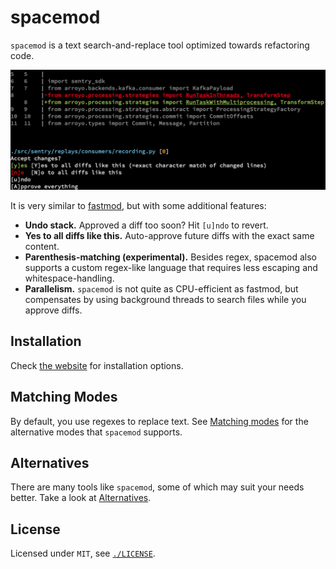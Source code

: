 <div class="oranda-hide">

# spacemod

</div>

`spacemod` is a text search-and-replace tool optimized towards refactoring
code.

<p><img src="./static/screenshot.png" /></p>

It is very similar to [fastmod](https://github.com/facebookincubator/fastmod),
but with some additional features:

* **Undo stack.** Approved a diff too soon? Hit `[u]ndo` to revert.
* **Yes to all diffs like this.** Auto-approve future diffs with the exact same content.
* **Parenthesis-matching (experimental).** Besides regex, spacemod also
  supports a custom regex-like language that requires less escaping and
  whitespace-handling.
* **Parallelism.** `spacemod` is not quite as CPU-efficient as fastmod, but
  compensates by using background threads to search files while you approve
  diffs.

<div class="oranda-hide">

## Installation

Check [the website](https://untitaker.github.io/spacemod/) for installation options.

<!-- Hide these docs links as well because oranda does not rewrite the links to .md files, and I don't care enough to fix it -->

## Matching Modes

By default, you use regexes to replace text. See [Matching
modes](./docs/matching.md) for the alternative modes that `spacemod` supports.

## Alternatives

There are many tools like `spacemod`, some of which may suit your needs better. Take a look at [Alternatives](./docs/alternatives.md).

## License

Licensed under `MIT`, see [`./LICENSE`](./LICENSE).

</div>
